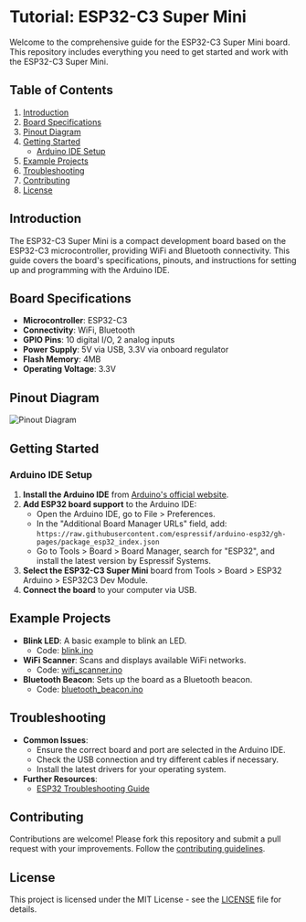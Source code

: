 # Tutorial: ESP32-C3 Super Mini

Welcome to the comprehensive guide for the ESP32-C3 Super Mini board. This repository includes everything you need to get started and work with the ESP32-C3 Super Mini.

## Table of Contents
1. [Introduction](#introduction)
2. [Board Specifications](#board-specifications)
3. [Pinout Diagram](#pinout-diagram)
4. [Getting Started](#getting-started)
   - [Arduino IDE Setup](#arduino-ide-setup)
5. [Example Projects](#example-projects)
6. [Troubleshooting](#troubleshooting)
7. [Contributing](#contributing)
8. [License](#license)

## Introduction
The ESP32-C3 Super Mini is a compact development board based on the ESP32-C3 microcontroller, providing WiFi and Bluetooth connectivity. This guide covers the board's specifications, pinouts, and instructions for setting up and programming with the Arduino IDE.

## Board Specifications
- **Microcontroller**: ESP32-C3
- **Connectivity**: WiFi, Bluetooth
- **GPIO Pins**: 10 digital I/O, 2 analog inputs
- **Power Supply**: 5V via USB, 3.3V via onboard regulator
- **Flash Memory**: 4MB
- **Operating Voltage**: 3.3V

## Pinout Diagram
![Pinout Diagram](images/pinout.png)

## Getting Started

### Arduino IDE Setup
1. **Install the Arduino IDE** from [Arduino's official website](https://www.arduino.cc/en/software).
2. **Add ESP32 board support** to the Arduino IDE:
   - Open the Arduino IDE, go to File > Preferences.
   - In the "Additional Board Manager URLs" field, add: `https://raw.githubusercontent.com/espressif/arduino-esp32/gh-pages/package_esp32_index.json`
   - Go to Tools > Board > Board Manager, search for "ESP32", and install the latest version by Espressif Systems.
3. **Select the ESP32-C3 Super Mini** board from Tools > Board > ESP32 Arduino > ESP32C3 Dev Module.
4. **Connect the board** to your computer via USB.

## Example Projects
- **Blink LED**: A basic example to blink an LED.
  - Code: [blink.ino](examples/blink/blink.ino)
- **WiFi Scanner**: Scans and displays available WiFi networks.
  - Code: [wifi_scanner.ino](examples/wifi_scanner/wifi_scanner.ino)
- **Bluetooth Beacon**: Sets up the board as a Bluetooth beacon.
  - Code: [bluetooth_beacon.ino](examples/bluetooth_beacon/bluetooth_beacon.ino)

## Troubleshooting
- **Common Issues**:
  - Ensure the correct board and port are selected in the Arduino IDE.
  - Check the USB connection and try different cables if necessary.
  - Install the latest drivers for your operating system.
- **Further Resources**:
  - [ESP32 Troubleshooting Guide](https://docs.espressif.com/projects/esp-idf/en/latest/esp32/troubleshooting.html)

## Contributing
Contributions are welcome! Please fork this repository and submit a pull request with your improvements. Follow the [contributing guidelines](CONTRIBUTING.md).

## License
This project is licensed under the MIT License - see the [LICENSE](LICENSE) file for details.
